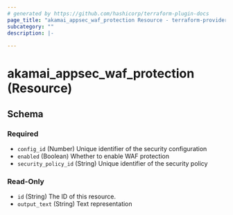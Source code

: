 ```yaml
---
# generated by https://github.com/hashicorp/terraform-plugin-docs
page_title: "akamai_appsec_waf_protection Resource - terraform-provider-akamai"
subcategory: ""
description: |-
  
---
```


# akamai_appsec_waf_protection (Resource)





<!-- schema generated by tfplugindocs -->
## Schema

### Required

- `config_id` (Number) Unique identifier of the security configuration
- `enabled` (Boolean) Whether to enable WAF protection
- `security_policy_id` (String) Unique identifier of the security policy

### Read-Only

- `id` (String) The ID of this resource.
- `output_text` (String) Text representation

